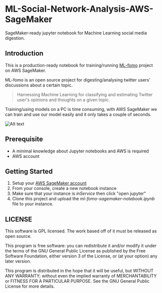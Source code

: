 # ML-Social-Network-Analysis-AWS-SageMaker
SageMaker-ready jupyter notebook for Machine Learning social media digestion. 

## Introduction
This is a production-ready notebook for training/running [ML-fomo](https://github.com/tahaHichri/ML-fomo) project on AWS SageMaker.

ML-fomo is an open source project for digesting/analysing twitter users' discussions about a certain topic.
> Harnessing Machine Learning for classifying and estimating Twitter user's opinions and thoughts on a given topic.

Training/using models on a PC is time consuming, with AWS SageMaker we can train and use our model easily and it only takes a couple of seconds.  

![Alt text](https://i1.wp.com/www.techtrainees.com/wp-content/uploads/2018/11/15.png "SageMaker")


## Prerequisite
* A minimal knowledge about Jupyter notebooks and AWS is required
* AWS account

## Getting Started
1. Setup your [AWS SageMaker account](https://aws.amazon.com/sagemaker/)
2. From your console, create a new notebook instance
3. Make sure that your instance is _inService_ then click "open jupyter"
4. Clone this project and upload the _ml-fomo-sagemaker-notebook.ipynb_ file to your instance.


## LICENSE
This software is GPL licensed. The work based off of it must be released as open source.

This program is free software: you can redistribute it and/or modify it under the terms of the GNU General Public License as published by the Free Software Foundation, either version 3 of the License, or (at your option) any later version.

This program is distributed in the hope that it will be useful, but WITHOUT ANY WARRANTY; without even the implied warranty of MERCHANTABILITY or FITNESS FOR A PARTICULAR PURPOSE. See the GNU General Public License for more details.
 


